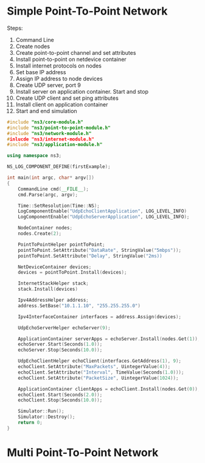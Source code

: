 # Simple Point-To-Point Network
Steps:
1. Command Line
2. Create nodes
3. Create point-to-point channel  and set attributes
4. Install point-to-point on netdevice container
5. Install internet protocols on nodes
6. Set base IP address
7. Assign IP address to node devices
8. Create UDP server, port 9
9. Install server on application container. Start and stop
10. Create UDP client and set ping attributes
12. Install client on application container
13. Start and end simulation
```cpp
#include "ns3/core-module.h"
#include "ns3/point-to-point-module.h"
#include "ns3/network-module.h"
#inlucde "ns3/internet-module.h"
#include "ns3/application-module.h"

using namespace ns3;

NS_LOG_COMPONENT_DEFINE(firstExample);

int main(int argc, char* argv[])
{
	CommandLine cmd(__FILE__);
	cmd.Parse(argc, argv);

	Time::SetResolution(Time::NS);
	LogComponentEnable("UdpEchoClientApplication", LOG_LEVEL_INFO)
	LogComponentEnable("UdpEchoServerApplication", LOG_LEVEL_INFO);

	NodeContainer nodes;
	nodes.Create(2);

	PointToPointHelper pointToPoint;
	pointToPoint.SetAttribute("DataRate", StringValue("5mbps"));
	pointToPoint.SetAttribute("Delay", StringValue("2ms))

	NetDeviceContainer devices;
	devices = pointToPoint.Install(devices);

	InternetStackHelper stack;
	stack.Install(devices)

	Ipv4AddressHelper address;
	address.SetBase("10.1.1.10", "255.255.255.0")

	Ipv4InterfaceContainer interfaces = address.Assign(devices);

	UdpEchoServerHelper echoServer(9);

	ApplicationContainer serverApps = echoServer.Install(nodes.Get(1));
	echoServer.Start(Seconds(1.0));
	echoServer.Stop(Seconds(10.0));

	UdpEchoClientHelper echoClient(interfaces.GetAddress(1), 9);
	echoClient.SetAttribute("MaxPackets", UintegerValue(4));
	echoClient.SetAttribute("Interval", TimeValue(Seconds(1.0)));
	echoClient.SetAttribute("PacketSize", UintegerValue(1024));

	ApplicationContainer clientApps = echoClient.Install(nodes.Get(0));
	echoClient.Start(Seconds(2.0));
	echoClient.Stop(Seconds(10.0));

	Simulator::Run();
	Simulator::Destroy();
	return 0;
}
```


# Multi Point-To-Point Network